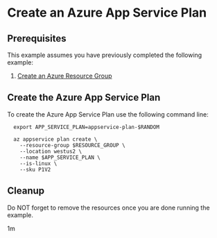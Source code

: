 
# Create an Azure App Service Plan

## Prerequisites

This example assumes you have previously completed the following example:

1. [Create an Azure Resource Group](../../../group/create/)

## Create the Azure App Service Plan

<!-- workflow.include(../../group/create/README.md) -->

To create the Azure App Service Plan use the following command line:

```shell
  export APP_SERVICE_PLAN=appservice-plan-$RANDOM

  az appservice plan create \
    --resource-group $RESOURCE_GROUP \
    --location westus2 \
    --name $APP_SERVICE_PLAN \
    --is-linux \
    --sku P1V2
```

<!-- workflow.directOnly() 
export RESULT=$(az appservice plan show --resource-group $RESOURCE_GROUP --name $APP_SERVICE_PLAN --query provisioningState --output tsv)
az group delete --name $RESOURCE_GROUP --yes || true
if [[ "$RESULT" != Succeeded ]]; then
  exit 1
fi
  -->

## Cleanup

Do NOT forget to remove the resources once you are done running the example.

1m
